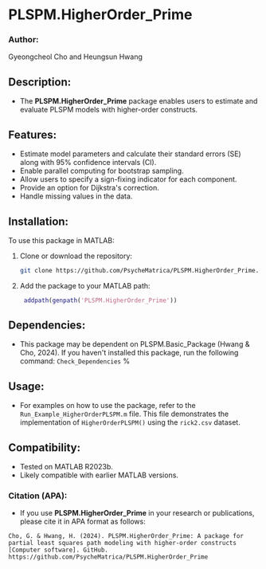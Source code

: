 # PLSPM.HigherOrder_Prime

### Author:
Gyeongcheol Cho and Heungsun Hwang

## Description:
- The **PLSPM.HigherOrder_Prime** package enables users to estimate and evaluate PLSPM models with higher-order constructs.

## Features:
- Estimate model parameters and calculate their standard errors (SE) along with 95% confidence intervals (CI).
- Enable parallel computing for bootstrap sampling.
- Allow users to specify a sign-fixing indicator for each component.
- Provide an option for Dijkstra's correction.
- Handle missing values in the data.

## Installation:
To use this package in MATLAB:
1. Clone or download the repository:
   ```bash
   git clone https://github.com/PsycheMatrica/PLSPM.HigherOrder_Prime.git
   ```
2. Add the package to your MATLAB path:
   ```matlab
    addpath(genpath('PLSPM.HigherOrder_Prime'))
   ```
## Dependencies:
- This package may be dependent on PLSPM.Basic_Package (Hwang & Cho, 2024). If you haven't installed this package, run the following command: `Check_Dependencies`                                          %

## Usage:
- For examples on how to use the package, refer to the `Run_Example_HigherOrderPLSPM.m` file. This file demonstrates the implementation of `HigherOrderPLSPM()` using the `rick2.csv` dataset.

## Compatibility:
- Tested on MATLAB R2023b.
- Likely compatible with earlier MATLAB versions.

### Citation (APA):
- If you use **PLSPM.HigherOrder_Prime** in your research or publications, please cite it in APA format as follows:

```plaintext
Cho, G. & Hwang, H. (2024). PLSPM.HigherOrder_Prime: A package for partial least squares path modeling with higher-order constructs [Computer software]. GitHub. https://github.com/PsycheMatrica/PLSPM.HigherOrder_Prime
```
